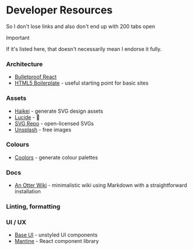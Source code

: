 # Developer Resources

So I don't lose links and also don't end up with 200 tabs open

> [!IMPORTANT]
> If it's listed here, that doesn't necessarily mean I endorse it fully.

### Architecture
- [Bulletproof React](https://github.com/alan2207/bulletproof-react)
- [HTML5 Boilerplate](https://github.com/h5bp/html5-boilerplate) - useful starting point for basic sites

### Assets
- [Haikei](https://haikei.app/) - generate SVG design assets
- [Lucide](https://lucide.dev/) - 🐐
- [SVG Repo](https://www.svgrepo.com/) - open-licensed SVGs
- [Unsplash](https://unsplash.com/) - free images

### Colours
- [Coolors](https://coolors.co/) - generate colour palettes

### Docs
- [An Otter Wiki](https://github.com/redimp/otterwiki) - minimalistic wiki using Markdown with a straightforward installation

### Linting, formatting

### UI / UX
- [Base UI](https://base-ui.com/) - unstyled UI components
- [Mantine](https://mantine.dev/) - React component library
